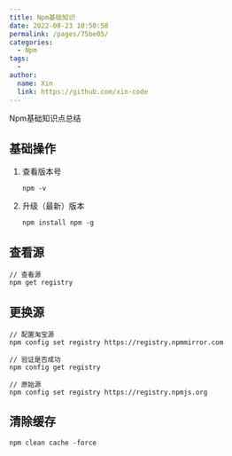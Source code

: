 ```yaml
---
title: Npm基础知识
date: 2022-08-23 10:50:58
permalink: /pages/75be05/
categories:
  - Npm
tags:
  -
author:
  name: Xin
  link: https://github.com/xin-code
---
```


Npm基础知识点总结

<!-- more -->



## 基础操作

1. 查看版本号

   ```shell
   npm -v
   ```

2. 升级（最新）版本

   ```shell
   npm install npm -g
   ```

   

## 查看源

```shell
// 查看源
npm get registry
```



## 更换源

```shell
// 配置淘宝源
npm config set registry https://registry.npmmirror.com

// 验证是否成功
npm config get registry

// 原始源
npm config set registry https://registry.npmjs.org
```



## 清除缓存

```shell
npm clean cache -force
```
